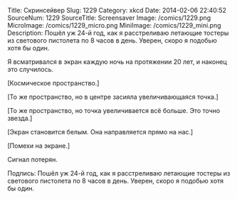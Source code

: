 Title: Скринсейвер 
Slug: 1229 
Category: xkcd 
Date: 2014-02-06 22:40:52 
SourceNum: 1229 
SourceTitle: Screensaver 
Image: /comics/1229.png 
MicroImage: /comics/1229_micro.png 
MiniImage: /comics/1229_mini.png 
Description: Пошёл уж 24-й год, как я расстреливаю летающие тостеры из светового пистолета по 8 часов в день. Уверен, скоро я подобью хотя бы один. 

Я всматривался в экран каждую ночь на протяжении 20 лет, и наконец это случилось.

[Космическое пространство.]

[То же пространство, но в центре засияла увеличивающаяся точка.]

[То же пространство, но точка увеличивается всё больше. Это точно звезда.]

[Экран становится белым. Она направляется прямо на нас.]

[Помехи на экране.]

Сигнал потерян.

Подпись: Пошёл уж 24-й год, как я расстреливаю летающие тостеры из светового пистолета по 8 часов в день. Уверен, скоро я подобью хотя бы один.